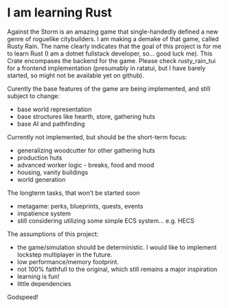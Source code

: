 # I am learning Rust

Against the Storm is an amazing game that single-handedly defined a new genre of
roguelike citybuilders. I am making a demake of that game, called Rusty Rain.
The name clearly indicates that the goal of this project is for me to learn Rust
(I am a dotnet fullstack developer, so... good luck me). This Crate encompases
the backend for the game. Please check rusty_rain_tui for a frontend
implementation (presumably in ratatui, but I have barely started, so might not
be available yet on github).

Curently the base features of the game are being implemented, and still subject
to change:

- base world representation
- base structures like hearth, store, gathering huts
- base AI and pathfinding

Currently not implemented, but should be the short-term focus:

- generalizing woodcutter for other gathering huts
- production huts
- advanced worker logic - breaks, food and mood
- housing, vanity buildings
- world generation

The longterm tasks, that won't be started soon

- metagame: perks, blueprints, quests, events
- impatience system
- still considering utilizing some simple ECS system... e.g. HECS

The assumptions of this project:

- the game/simulation should be deterministic. I would like to implement
  lockstep multiplayer in the future.
- low performance/memory footprint.
- not 100% faithfull to the original, which still remains a major inspiration
- learning is fun!
- little dependencies

Godspeed!

